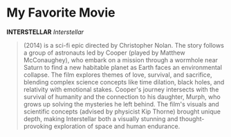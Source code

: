 # My Favorite Movie
**INTERSTELLAR**
*Interstellar*
> (2014) is a sci-fi epic directed by Christopher Nolan. The story follows a group of astronauts led by Cooper (played by Matthew McConaughey), who embark on a mission through a wormhole near Saturn to find a new habitable planet as Earth faces an environmental collapse.
> The film explores themes of love, survival, and sacrifice, blending complex science concepts like time dilation, black holes, and relativity with emotional stakes. Cooper's journey intersects with the survival of humanity and the connection to his daughter, Murph, who grows up solving the mysteries he left behind. The film's visuals and scientific concepts (advised by physicist Kip Thorne) brought unique depth, making Interstellar both a visually stunning and thought-provoking exploration of space and human endurance.
